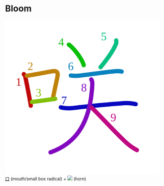 # Bloom
![54b2](../Kanji/kanji-colorize/54b2.svg)
[口](口.md) (mouth/small box radical) + ![](http://www.kanjidamage.com/assets/radsmall/horny-heaven-c832b639909cf24b66590586a72d133ab77757661f28ae15df37c5a77e06cc8e.jpg) (horn)